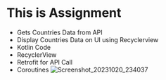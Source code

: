 # This is Assignment
- Gets Countries Data from API
- Display Countries Data on UI using Recyclerview
- Kotlin Code
- RecyclerView
- Retrofit for API Call
- Coroutines
![Screenshot_20231020_234037](https://github.com/NitikaSingla/WTest/assets/12268718/096e767b-ece0-495f-9163-e8bc6cc19393)

